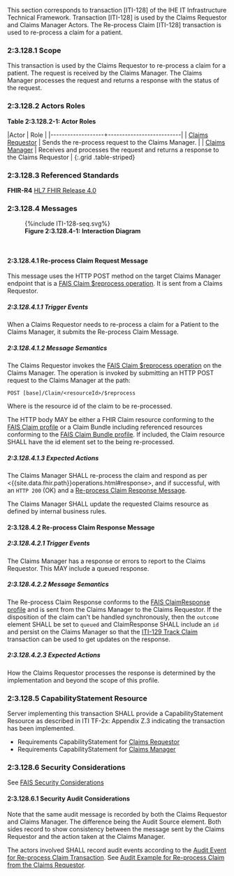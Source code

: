 This section corresponds to transaction [ITI-128] of the IHE IT Infrastructure Technical Framework. Transaction [ITI-128] is used by the Claims Requestor and Claims Manager Actors. The Re-process Claim [ITI-128] transaction is used to re-process a claim for a patient.

### 2:3.128.1 Scope

This transaction is used by the Claims Requestor to re-process a claim for a patient.  The request is received by the Claims Manager.  The Claims Manager processes the request and returns a response with the status of the request.

### 2:3.128.2 Actors Roles

**Table 2:3.128.2-1: Actor Roles**

|Actor | Role |
|-------------------+--------------------------|
| [Claims Requestor](volume-1.html#claims-requestor)    | Sends the re-process request to the Claims Manager. |
| [Claims Manager](volume-1.html#claims-manager) | Receives and processes the request and returns a response to the Claims Requestor |
{:.grid .table-striped}

### 2:3.128.3 Referenced Standards

**FHIR-R4** [HL7 FHIR Release 4.0]({{site.data.fhir.path}})

### 2:3.128.4 Messages

<figure>
{%include ITI-128-seq.svg%}
<figcaption id="f2.3.128.4-1"><b>Figure 2:3.128.4-1: Interaction Diagram</b></figcaption>
</figure>
<br clear="all">

#### 2:3.128.4.1 Re-process Claim Request Message

This message uses the HTTP POST method on the target Claims Manager endpoint that is a [FAIS Claim $reprocess operation](OperationDefinition-IHE.FAIS.Claim.Reprocess.html).
It is sent from a Claims Requestor.

##### 2:3.128.4.1.1 Trigger Events

When a Claims Requestor needs to re-process a claim for a Patient to the Claims Manager, it submits the Re-process Claim Message.

##### 2:3.128.4.1.2 Message Semantics

The Claims Requestor invokes the [FAIS Claim $reprocess operation](OperationDefinition-IHE.FAIS.Claim.Reprocess.html) on the Claims Manager.  The operation is invoked by submitting an HTTP POST request to the Claims Manager at the path:

```
POST [base]/Claim/<resourceId>/$reprocess
```

Where <resourceId> is the resource id of the claim to be re-processed.

The HTTP body MAY be either a FHIR Claim resource conforming to the [FAIS Claim profile](StructureDefinition-IHE.FAIS.Claim.html) or a Claim Bundle including referenced resources conforming to the [FAIS Claim Bundle profile](StructureDefinition-IHE.FAIS.Claim.Bundle.html).  If included, the Claim resource SHALL have the id element set to the <resourceId> being re-processed.

##### 2:3.128.4.1.3 Expected Actions

The Claims Manager SHALL re-process the claim and respond as per <{{site.data.fhir.path}}operations.html#response>, and if successful, with an `HTTP 200` (OK) and a [Re-process Claim Response Message](#enroll-response).

The Claims Manager SHALL update the requested Claims resource as defined by internal business rules.

<a name="enroll-response"></a>

#### 2:3.128.4.2 Re-process Claim Response Message

##### 2:3.128.4.2.1 Trigger Events

The Claims Manager has a response or errors to report to the Claims Requestor.  This MAY include a queued response.

##### 2:3.128.4.2.2 Message Semantics

The Re-process Claim Response conforms to the [FAIS ClaimResponse profile](StructureDefinition-IHE.FAIS.ClaimResponse.html) and is sent from the Claims Manager to the Claims Requestor.  If the disposition of the claim can't be handled synchronously, then the `outcome` element SHALL be set to `queued` and ClaimResponse SHALL include an `id` and persist on the Claims Manager so that the [ITI-129 Track Claim](ITI-129.html) transaction can be used to get updates on the response.

##### 2:3.128.4.2.3 Expected Actions

How the Claims Requestor processes the response is determined by the implementation and beyond the scope of this profile. 

### 2:3.128.5 CapabilityStatement Resource

Server implementing this transaction SHALL provide a CapabilityStatement Resource as described in ITI TF-2x: Appendix Z.3 indicating the transaction has been implemented.

- Requirements CapabilityStatement for [Claims Requestor](CapabilityStatement-IHE.FAIS.ClaimsRequestor.html)
- Requirements CapabilityStatement for [Claims Manager](CapabilityStatement-IHE.FAIS.ClaimsManager.html)

### 2:3.128.6 Security Considerations

See [FAIS Security Considerations](volume-1.html#security-considerations)

#### 2:3.128.6.1 Security Audit Considerations

Note that the same audit message is recorded by both the Claims Requestor and Claims Manager.  The difference being the Audit Source element.  Both sides record to show consistency between the message sent by the Claims Requestor and the action taken at the Claims Manager.

The actors involved SHALL record audit events according to the [Audit Event for Re-process Claim Transaction](StructureDefinition-IHE.FAIS.Audit.Claim.Reprocess.html).  See [Audit Example for Re-process Claim from the Claims Requestor](AuditEvent-ex-AuditFAISReprocessClaim.html).
